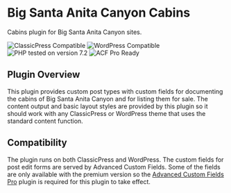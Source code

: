 # Big Santa Anita Canyon Cabins

Cabins plugin for Big Santa Anita Canyon sites.

![ClassicPress Compatible](https://img.shields.io/badge/ClassicPress-Compatible-03768e.svg?style=flat-square)
![WordPress Compatible](https://img.shields.io/badge/WordPress-Compatible-0073aa.svg?style=flat-square)
![PHP tested on version 7.2](https://img.shields.io/badge/PHP-tested%207.2-8892bf.svg?style=flat-square)
![ACF Pro Ready](https://img.shields.io/badge/ACF%20Pro-ready-00d3ae.svg?style=flat-square)

## Plugin Overview

This plugin provides custom post types with custom fields for documenting the cabins of Big Santa Anita Canyon and for listing them for sale. The content output and basic layout styles are provided by this plugin so it should work with any ClassicPress or WordPress theme that uses the standard content function.

## Compatibility

The plugin runs on both ClassicPress and WordPress. The custom fields for post edit forms are served by Advanced Custom Fields. Some of the fields are only available with the premium version so the [Advanced Custom Fields Pro](https://www.advancedcustomfields.com/pro/) plugin is required for this plugin to take effect.